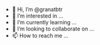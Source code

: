 - 👋 Hi, I’m @granatbtr
- 👀 I’m interested in ...
- 🌱 I’m currently learning ...
- 💞️ I’m looking to collaborate on ...
- 📫 How to reach me ...

<!---
granatbtr/granatbtr is a ✨ special ✨ repository because its `README.md` (this file) appears on your GitHub profile.
You can click the Preview link to take a look at your changes.
--->
